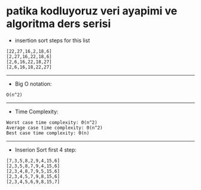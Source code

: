# patika kodluyoruz veri ayapimi ve algoritma ders serisi
- insertion sort steps for this list
```
[22,27,16,2,18,6]
[2,27,16,22,18,6]
[2,6,16,22,18,27]
[2,6,16,18,22,27]
```
----------------------------------------------------------
- Big O notation:
```
O(n^2)
```
------------------------------------------------------------------

- Time Complexity:
```
Worst case time complexity: Θ(n^2)
Average case time complexity: Θ(n^2)
Best case time complexity: Θ(n)
```
---------------------------------------------


- Inserion Sort first 4 step:
```
[7,3,5,8,2,9,4,15,6]
[2,3,5,8,7,9,4,15,6]
[2,3,4,8,7,9,5,15,6]
[2,3,4,5,7,9,8,15,6]
[2,3,4,5,6,9,8,15,7]
```